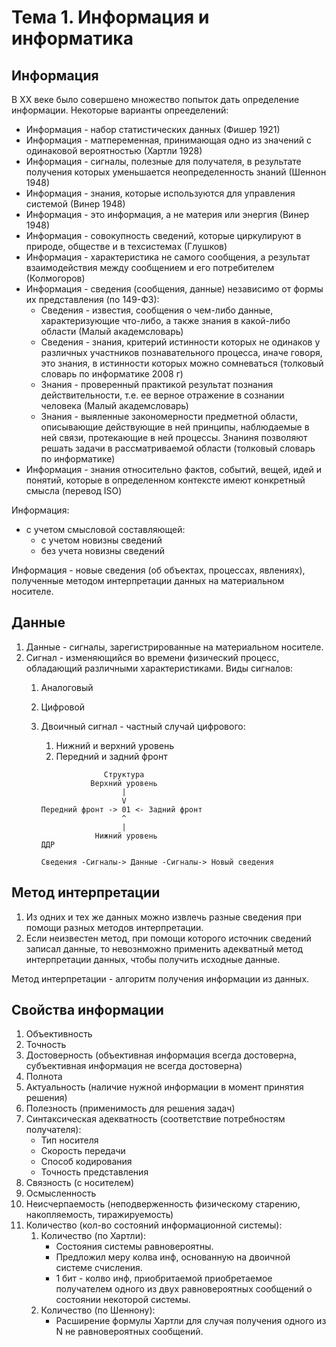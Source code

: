 # Тема 1. Информация и информатика
## Информация
В XX веке было совершено множество попыток дать определение информации. Некоторые варианты опрееделений:
- Информация - набор статистических данных (Фишер 1921)
- Информация - матпеременная, принимающая одно из значений с одинаковой вероятностью (Хартли 1928)
- Информация - сигналы, полезные для получателя, в результате получения которых уменьшается неопределенность знаний (Шеннон 1948)
- Информация - знания, которые используются для управления системой (Винер 1948)
- Информация - это информация, а не материя или энергия (Винер 1948)
- Информация - совокупность сведений, которые циркулируют в природе, обществе и в техсистемах (Глушков)
- Информация - характеристика не самого сообщения, а результат взаимодействия между сообщением и его потребителем (Колмогоров)
- Информация - сведения (сообщения, данные) независимо от формы их представления (по 149-ФЗ):
	- Сведения - известия, сообщения о чем-либо данные, характеризующие что-либо, а также знания в какой-либо области (Малый академсловарь)
	- Сведения - знания, критерий истинности которых не одинаков у различных участников познавательного процесса, иначе говоря, это знания, в истинности которых можно сомневаться (толковый словарь по информатике 2008 г)
	- Знания - проверенный практикой результат познания действительности, т.е. ее верное отражение в сознании человека (Малый академсловарь)
	- Знания - выяленные закономерности предметной области, описывающие действующие в ней принципы, наблюдаемые в ней связи, протекающие в ней процессы. Знаниня позволяют решать задачи в рассматриваемой области (толковый словарь по информатике)
- Информация - знания относительно фактов, событий, вещей, идей и понятий, которые в определенном контексте имеют конкретный смысла (перевод ISO)

Информация:
- с учетом смысловой составляющей:
	- с учетом новизны сведений
	- без учета новизны сведений

Информация - новые сведения (об объектах, процессах, явлениях), полученные методом интерпретации данных на материальном носителе.

## Данные
1. Данные - сигналы, зарегистрированные на материальном носителе.
2. Сигнал - изменяющийся во времени физический процесс, обладающий различными характеристиками. Виды сигналов:
	1. Аналоговый
	2. Цифровой
	3. Двоичный сигнал - частный случай цифрового:
		1. Нижний и верхний уровень
		2. Передний и задний фронт

		```
		              Структура
		           Верхний уровень
		                  |
		                  V
		Передний фронт -> 01 <- Задний фронт
		                  ^
		                  |
		            Нижний уровень
		ДДР

		Сведения -Сигналы-> Данные -Сигналы-> Новый сведения
		```

## Метод интерпретации
1. Из одних и тех же данных можно извлечь разные сведения при помощи разных методов интерпретации.
2. Если неизвестен метод, при помощи которого источник сведений записал данные, то невознможно применить адекватный метод интерпретации данных, чтобы получить исходные данные.

Метод интерпретации - алгоритм получения информации из данных.

## Свойства информации
1. Объективность
2. Точность
3. Достоверность (объективная информация всегда достоверна, субъективная информация не всегда достоверна)
4. Полнота
5. Актуальность (наличие нужной информации в момент принятия решения)
6. Полезность (применимость для решения задач)
7. Синтаксическая адекватность (соответствие потребностям получателя):
	- Тип носителя
	- Скорость передачи
	- Способ кодирования
	- Точность представления
8. Связность (с носителем)
9. Осмысленность
10. Неисчерпаемость (неподверженность физическому старению, накопляемость, тиражируемость)
11. Количество (кол-во состояний информационной системы):
	1. Количество (по Хартли):
		- Состояния системы равновероятны.
		- Предложил меру колва инф, основанную на двоичной системе счисления.
		- 1 бит - колво инф, приобритаемой приобретаемое получателем одного из двух равновероятных сообщений о состоянии некоторой системы.
	2. Количество (по Шеннону):
		- Расширение формулы Хартли для случая получения одного из N не равновероятных сообщений.
